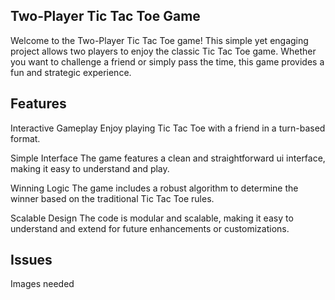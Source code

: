 Two-Player Tic Tac Toe Game
-----------------------------------------------------------------------------------------------------------------------------------------------------------------------------------------------

Welcome to the Two-Player Tic Tac Toe game! This simple yet engaging project allows two players to enjoy the classic Tic Tac Toe game. Whether you want to challenge a friend or simply pass the time, this game provides a fun and strategic experience.

Features
-----------------------------------------------------------------------------------------------------------------------------------------------------------------------------------------------

Interactive Gameplay
Enjoy playing Tic Tac Toe with a friend in a turn-based format.

Simple Interface
The game features a clean and straightforward ui interface, making it easy to understand and play.

Winning Logic
The game includes a robust algorithm to determine the winner based on the traditional Tic Tac Toe rules.

Scalable Design
The code is modular and scalable, making it easy to understand and extend for future enhancements or customizations.

Issues
-----------------------------------------------------------------------------------------------------------------------------------------------------------------------------------------------

Images needed

